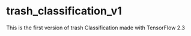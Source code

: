 # trash_classification_v1
This is the first version of trash Classification made with TensorFlow 2.3
